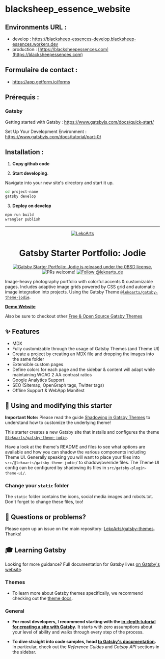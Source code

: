 # blacksheep_essence_website


## Environments URL :

- develop : https://blacksheep-essences-develop.blacksheep-essences.workers.dev
- production : [https://blacksheepessences.com](https://blacksheepessences.com)

## Formulaire de contact :

- https://app.getform.io/forms


## Prérequis : 


### Gatsby
Getting started with Gatsby :
https://www.gatsbyjs.com/docs/quick-start/

Set Up Your Development Environment :
https://www.gatsbyjs.com/docs/tutorial/part-0/

## Installation :

1. **Copy github code**


2. **Start developing.**

Navigate into your new site's directory and start it up.

```sh
cd project-name
gatsby develop
```

3. **Deploy on develop**
```sh
npm run build
wrangler publish
```

<hr />

<p align="center">
  <a href="https://jodie.lekoarts.de">
    <img alt="LekoArts" src="https://img.lekoarts.de/gatsby/gatsby-site-illustration.png" />
  </a>
</p>
<h1 align="center">
  Gatsby Starter Portfolio: Jodie
</h1>

<p align="center">
  <a href="https://github.com/LekoArts/gatsby-starter-portfolio-jodie/blob/master/LICENSE">
    <img src="https://img.shields.io/badge/license-0BSD-blue.svg" alt="Gatsby Starter Portfolio: Jodie is released under the 0BSD license." />
  </a>
  <img src="https://img.shields.io/badge/PRs-welcome-brightgreen.svg" alt="PRs welcome!" />
  <a href="https://twitter.com/intent/follow?screen_name=lekoarts_de">
    <img src="https://img.shields.io/twitter/follow/lekoarts_de.svg?label=Follow%20@lekoarts_de" alt="Follow @lekoarts_de" />
  </a>
</p>

Image-heavy photography portfolio with colorful accents & customizable pages. Includes adaptive image grids powered by CSS grid and automatic image integration into projects. Using the Gatsby Theme [`@lekoarts/gatsby-theme-jodie`](https://github.com/LekoArts/gatsby-themes/tree/master/themes/gatsby-theme-jodie).

[**Demo Website**](https://jodie.lekoarts.de)

Also be sure to checkout other [Free & Open Source Gatsby Themes](https://themes.lekoarts.de)

## ✨ Features

- MDX
- Fully customizable through the usage of Gatsby Themes (and Theme UI)
- Create a project by creating an MDX file and dropping the images into the same folder
- Extensible custom pages
- Define colors for each page and the sidebar & content will adapt while maintaining WCAG 2 AA contrast ratios
- Google Analytics Support
- SEO (Sitemap, OpenGraph tags, Twitter tags)
- Offline Support & WebApp Manifest

## 📝 Using and modifying this starter

**Important Note:** Please read the guide [Shadowing in Gatsby Themes](https://www.gatsbyjs.com/docs/themes/shadowing/) to understand how to customize the underlying theme!

This starter creates a new Gatsby site that installs and configures the theme [`@lekoarts/gatsby-theme-jodie`](https://github.com/LekoArts/gatsby-themes/tree/master/themes/gatsby-theme-jodie).

Have a look at the theme's README and files to see what options are available and how you can shadow the various components including Theme UI. Generally speaking you will want to place your files into `src/@lekoarts/gatsby-theme-jodie/` to shadow/override files. The Theme UI config can be configured by shadowing its files in `src/gatsby-plugin-theme-ui/`.

### Change your `static` folder

The `static` folder contains the icons, social media images and robots.txt. Don't forget to change these files, too!

## 🤔 Questions or problems?

Please open up an issue on the main repository: [LekoArts/gatsby-themes](https://github.com/LekoArts/gatsby-themes). Thanks!

## 🎓 Learning Gatsby

Looking for more guidance? Full documentation for Gatsby lives [on Gatsby's website](https://www.gatsbyjs.com/).

### Themes

- To learn more about Gatsby themes specifically, we recommend checking out the [theme docs](https://www.gatsbyjs.com/docs/themes/).

### General

- **For most developers, I recommend starting with the [in-depth tutorial for creating a site with Gatsby](https://www.gatsbyjs.com/tutorial/).** It starts with zero assumptions about your level of ability and walks through every step of the process.

- **To dive straight into code samples, head [to Gatsby's documentation](https://www.gatsbyjs.com/docs/).** In particular, check out the _Reference Guides_ and _Gatsby API_ sections in the sidebar.
